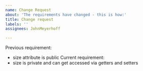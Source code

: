 ```yaml
---
name: Change Request
about: 'The requirements have changed - this is how:'
title: Change request
labels: ''
assignees: JohnMeyerhoff

---
```


Previous requirement:
- size attribute is public
Current requirement:
- size is private and can get accessed via getters and setters
